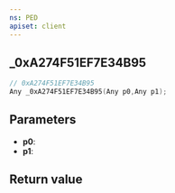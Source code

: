 ```yaml
---
ns: PED
apiset: client
---
```

## _0xA274F51EF7E34B95

```c
// 0xA274F51EF7E34B95
Any _0xA274F51EF7E34B95(Any p0,Any p1);
```


## Parameters
* **p0**:
* **p1**:

## Return value

